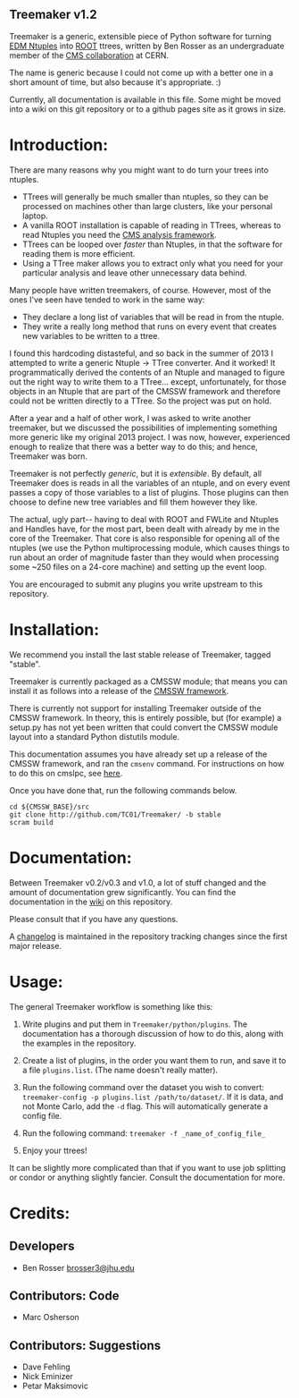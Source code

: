 Treemaker v1.2
--------------

Treemaker is a generic, extensible piece of Python software for turning
[EDM Ntuples](https://twiki.cern.ch/twiki/bin/view/CMSPublic/SWGuideEDMNtuples)
into [ROOT](http://root.cern.ch/) ttrees, written by Ben Rosser as an
undergraduate member of the [CMS collaboration](http://cms.cern.ch/) at CERN.

The name is generic because I could not come up with a better one in a 
short amount of time, but also because it's appropriate. :)

Currently, all documentation is available in this file. Some might be moved
into a wiki on this git repository or to a github pages site as it grows
in size.

# Introduction:

There are many reasons why you might want to do turn your trees into ntuples.

* TTrees will generally be much smaller than ntuples, so they can be processed
on machines other than large clusters, like your personal laptop.
* A vanilla ROOT installation is capable of reading in TTrees, whereas to read
Ntuples you need the [CMS analysis framework](http://github.com/cms-sw/cmssw/).
* TTrees can be looped over *faster* than Ntuples, in that the software for
reading them is more efficient.
* Using a TTree maker allows you to extract only what you need for your 
particular analysis and leave other unnecessary data behind.

Many people have written treemakers, of course. However, most of the ones I've
seen have tended to work in the same way:

* They declare a long list of variables that will be read in from the ntuple.
* They write a really long method that runs on every event that creates new
variables to be written to a ttree.

I found this hardcoding distasteful, and so back in the summer of 2013 I
attempted to write a generic Ntuple -> TTree converter. And it worked! It 
programmatically derived the contents of an Ntuple and managed to figure out
the right way to write them to a TTree... except, unfortunately, for those
objects in an Ntuple that are part of the CMSSW framework and therefore could
not be written directly to a TTree. So the project was put on hold.

After a year and a half of other work, I was asked to write another treemaker,
but we discussed the possibilities of implementing something more generic like
my original 2013 project. I was now, however, experienced enough to realize
that there was a better way to do this; and hence, Treemaker was born.

Treemaker is not perfectly *generic*, but it is *extensible*. By default,
all Treemaker does is reads in all the variables of an ntuple, and on every
event passes a copy of those variables to a list of plugins. Those plugins can
then choose to define new tree variables and fill them however they like.

The actual, ugly part-- having to deal with ROOT and FWLite and Ntuples and
Handles have, for the most part, been dealt with already by me in the core of
the Treemaker. That core is also responsible for opening all of the ntuples
(we use the Python multiprocessing module, which causes things to run about an
order of magnitude faster than they would when processing some ~250 files on
a 24-core machine) and setting up the event loop.

You are encouraged to submit any plugins you write upstream to this repository.

# Installation:

We recommend you install the last stable release of Treemaker, tagged
"stable".

Treemaker is currently packaged as a CMSSW module; that means you can install
it as follows into a release of the [CMSSW framework](https://twiki.cern.ch/twiki/bin/view/CMSPublic/WorkBookCMSSWFramework).

There is currently not support for installing Treemaker outside of the
CMSSW framework. In theory, this is entirely possible, but (for example)
a setup.py has not yet been written that could convert the CMSSW module
layout into a standard Python distutils module.

This documentation assumes you have already set up a release of the CMSSW framework, 
and ran the ```cmsenv``` command.
For instructions on how to do this on cmslpc, see 
[here](http://uscms.org/uscms_at_work/physics/computing/setup/setup_software.shtml).

Once you have done that, run the following commands below.

```
cd ${CMSSW_BASE}/src 
git clone http://github.com/TC01/Treemaker/ -b stable
scram build
```

# Documentation:

Between Treemaker v0.2/v0.3 and v1.0, a lot of stuff changed and the amount
of documentation grew significantly. You can find the documentation in the
[wiki](https://github.com/TC01/Treemaker/wiki) on this repository.

Please consult that if you have any questions.

A [changelog](https://github.com/TC01/Treemaker/blob/master/CHANGELOG.md)
is maintained in the repository tracking changes since the first major
release.

# Usage:

The general Treemaker workflow is something like this:

1. Write plugins and put them in ```Treemaker/python/plugins```. The
documentation has a thorough discussion of how to do this, along with the
examples in the repository.

2. Create a list of plugins, in the order you want them to run, and save it
to a file ```plugins.list```. (The name doesn't really matter).

3. Run the following command over the dataset you wish to convert:
```treemaker-config -p plugins.list /path/to/dataset/```.
If it is data, and not Monte Carlo, add the ```-d``` flag. This will
automatically generate a config file.

4. Run the following command:
```treemaker -f _name_of_config_file_```

5. Enjoy your ttrees!

It can be slightly more complicated than that if you want to use job splitting
or condor or anything slightly fancier. Consult the documentation for more.

# Credits:

## Developers

* Ben Rosser <brosser3@jhu.edu>

## Contributors: Code

* Marc Osherson

## Contributors: Suggestions

* Dave Fehling
* Nick Eminizer
* Petar Maksimovic
